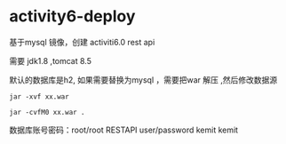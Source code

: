 # activity6-deploy

基于mysql 镜像，创建 activiti6.0 rest api

需要 jdk1.8 ,tomcat 8.5

默认的数据库是h2, 如果需要替换为mysql ，需要把war 解压 ,然后修改数据源
```
jar -xvf xx.war

jar -cvfM0 xx.war .
```

数据库账号密码：root/root
RESTAPI user/password  kemit kemit
